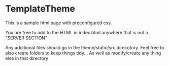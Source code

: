 # TemplateTheme
This is a sample html page with preconfigured css.

You are free to add to the HTML in index.html anywhere that is not a "SERVER SECTION"

Any additional files should go in the theme/static/src direcotory.
Feel free to also create folders to keep things tidy...
As well as modify/create any thing else in that directory

